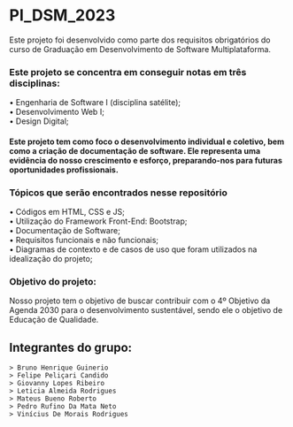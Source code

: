 # PI_DSM_2023
Este projeto foi desenvolvido como parte dos requisitos obrigatórios do curso de Graduação em Desenvolvimento de Software Multiplataforma.

 <h3>Este projeto se concentra em conseguir notas em três disciplinas:  <br></h3>
  • Engenharia de Software I (disciplina satélite);<br>
  • Desenvolvimento Web I;<br>
  • Design Digital;<br>

 <h4>Este projeto tem como foco o desenvolvimento individual e coletivo, bem como a criação de documentação de software. Ele representa uma evidência do nosso crescimento e esforço, preparando-nos para futuras oportunidades profissionais.<br></h4>
 
 
 
  <h3>Tópicos que serão encontrados nesse repositório<br></h3>
  • Códigos em HTML, CSS e JS;<br>
  • Utilização do Framework Front-End: Bootstrap;<br>
  • Documentação de Software;<br>
  • Requisitos funcionais e não funcionais;<br>
  • Diagramas de contexto e de casos de uso que foram utilizados na idealização do projeto;<br>

  
<h3>Objetivo do projeto:<br></h3>

Nosso projeto tem o objetivo de buscar contribuir com o 4º Objetivo da Agenda 2030 para o desenvolvimento sustentável, sendo ele o objetivo de Educação de Qualidade.


## Integrantes do grupo:


    > Bruno Henrique Guinerio
    > Felipe Peliçari Candido
    > Giovanny Lopes Ribeiro
    > Leticia Almeida Rodrigues
    > Mateus Bueno Roberto
    > Pedro Rufino Da Mata Neto
    > Vinícius De Morais Rodrigues
